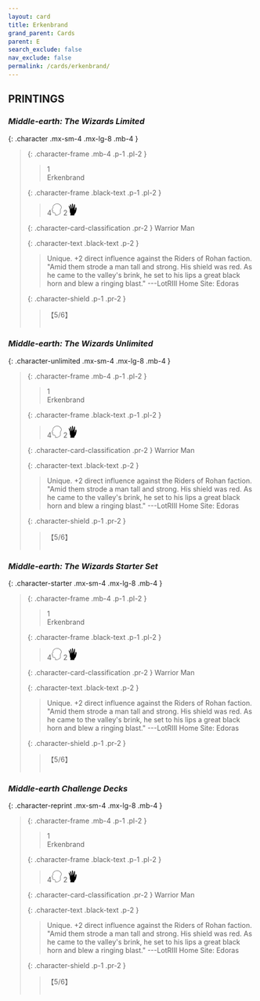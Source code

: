 ```yaml
---
layout: card
title: Erkenbrand
grand_parent: Cards
parent: E
search_exclude: false
nav_exclude: false
permalink: /cards/erkenbrand/
---
```


## PRINTINGS


### _Middle-earth: The Wizards Limited_

{: .character .mx-sm-4 .mx-lg-8 .mb-4 }
> {: .character-frame .mb-4 .p-1 .pl-2 }
> > <div class="card-mp">1</div>
> > <div class="character-card-name">Erkenbrand</div>
>
> {: .character-frame .black-text .p-1 .pl-2 }
> > 4![](/assets/images/mind.svg) 2![](/assets/images/di.svg)
>
> {: .character-card-classification .pr-2 }
> Warrior Man
>
> {: .character-text .black-text .p-2 }
> > Unique. +2 direct influence against the Riders of Rohan faction.  "Amid them strode a man tall and strong. His shield was red. As he came to the valley's brink, he set to his lips a great black horn and blew a ringing blast." ---LotRIII  Home Site: Edoras 
>
> {: .character-shield .p-1 .pr-2 }
> > <div class="card-shield">【5/6】</div>
> > <div class="card-corruption">&nbsp;</div>

### _Middle-earth: The Wizards Unlimited_

{: .character-unlimited .mx-sm-4 .mx-lg-8 .mb-4 }
> {: .character-frame .mb-4 .p-1 .pl-2 }
> > <div class="card-mp">1</div>
> > <div class="character-card-name">Erkenbrand</div>
>
> {: .character-frame .black-text .p-1 .pl-2 }
> > 4![](/assets/images/mind.svg) 2![](/assets/images/di.svg)
>
> {: .character-card-classification .pr-2 }
> Warrior Man
>
> {: .character-text .black-text .p-2 }
> > Unique. +2 direct influence against the Riders of Rohan faction.  "Amid them strode a man tall and strong. His shield was red. As he came to the valley's brink, he set to his lips a great black horn and blew a ringing blast." ---LotRIII  Home Site: Edoras 
>
> {: .character-shield .p-1 .pr-2 }
> > <div class="card-shield">【5/6】</div>
> > <div class="card-corruption">&nbsp;</div>

### _Middle-earth: The Wizards Starter Set_

{: .character-starter .mx-sm-4 .mx-lg-8 .mb-4 }
> {: .character-frame .mb-4 .p-1 .pl-2 }
> > <div class="card-mp">1</div>
> > <div class="character-card-name">Erkenbrand</div>
>
> {: .character-frame .black-text .p-1 .pl-2 }
> > 4![](/assets/images/mind.svg) 2![](/assets/images/di.svg)
>
> {: .character-card-classification .pr-2 }
> Warrior Man
>
> {: .character-text .black-text .p-2 }
> > Unique. +2 direct influence against the Riders of Rohan faction.  "Amid them strode a man tall and strong. His shield was red. As he came to the valley's brink, he set to his lips a great black horn and blew a ringing blast." ---LotRIII  Home Site: Edoras 
>
> {: .character-shield .p-1 .pr-2 }
> > <div class="card-shield">【5/6】</div>
> > <div class="card-corruption">&nbsp;</div>

### _Middle-earth Challenge Decks_

{: .character-reprint .mx-sm-4 .mx-lg-8 .mb-4 }
> {: .character-frame .mb-4 .p-1 .pl-2 }
> > <div class="card-mp">1</div>
> > <div class="character-card-name">Erkenbrand</div>
>
> {: .character-frame .black-text .p-1 .pl-2 }
> > 4![](/assets/images/mind.svg) 2![](/assets/images/di.svg)
>
> {: .character-card-classification .pr-2 }
> Warrior Man
>
> {: .character-text .black-text .p-2 }
> > Unique. +2 direct influence against the Riders of Rohan faction.  "Amid them strode a man tall and strong. His shield was red. As he came to the valley's brink, he set to his lips a great black horn and blew a ringing blast." ---LotRIII  Home Site: Edoras 
>
> {: .character-shield .p-1 .pr-2 }
> > <div class="card-shield">【5/6】</div>
> > <div class="card-corruption">&nbsp;</div>
